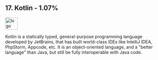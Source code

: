 ## 17. Kotlin - 1.07%
<img src="https://download.logo.wine/logo/Kotlin_(programming_language)/Kotlin_(programming_language)-Logo.wine.png" alt="logo" width="40" height="40" /> 

Kotlin is a statically typed, general-purpose programming language developed by JetBrains, that has built world-class IDEs like IntelliJ IDEA, PhpStorm, Appcode, etc. It is an object-oriented language, and a "better language" than Java, but still be fully interoperable with Java code.
